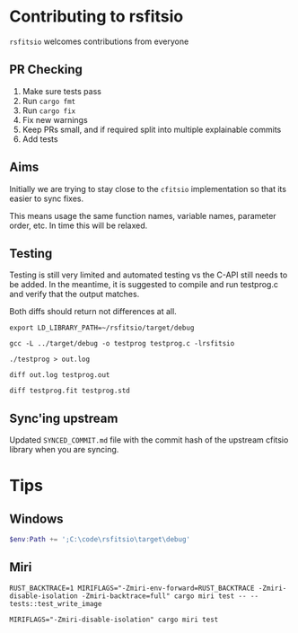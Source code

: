 # Contributing to rsfitsio

`rsfitsio` welcomes contributions from everyone

## PR Checking

1. Make sure tests pass
2. Run `cargo fmt`
3. Run `cargo fix`
4. Fix new warnings
5. Keep PRs small, and if required split into multiple explainable commits
6. Add tests

## Aims

Initially we are trying to stay close to the `cfitsio` implementation so that its easier to sync fixes. 

This means usage the same function names, variable names, parameter order, etc. In time this will be relaxed.

## Testing

Testing is still very limited and automated testing vs the C-API still needs to be added. In the meantime, it is suggested to compile and run testprog.c and verify that the output matches.

Both diffs should return not differences at all.

```
export LD_LIBRARY_PATH=~/rsfitsio/target/debug

gcc -L ../target/debug -o testprog testprog.c -lrsfitsio

./testprog > out.log

diff out.log testprog.out

diff testprog.fit testprog.std
```

## Sync'ing upstream

Updated `SYNCED_COMMIT.md` file with the commit hash of the upstream cfitsio library when you are syncing.

# Tips

## Windows

```Powershell
$env:Path += ';C:\code\rsfitsio\target\debug'
```

## Miri

```
RUST_BACKTRACE=1 MIRIFLAGS="-Zmiri-env-forward=RUST_BACKTRACE -Zmiri-disable-isolation -Zmiri-backtrace=full" cargo miri test -- -- tests::test_write_image

MIRIFLAGS="-Zmiri-disable-isolation" cargo miri test
```